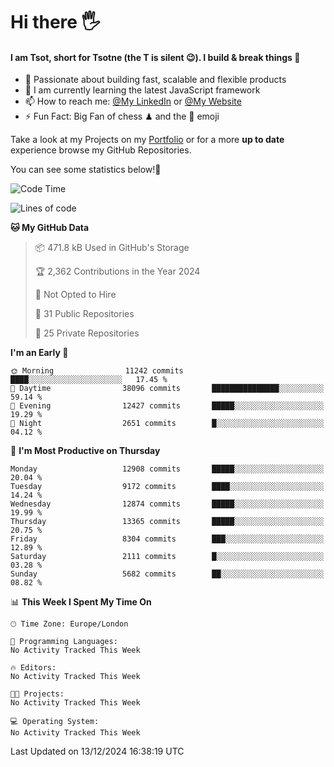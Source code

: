 # Hi there :raised_hand_with_fingers_splayed:
#### I am Tsot, short for Tsotne (the T is silent :wink:). I build & break things :space_invader:
- :telescope: Passionate about building fast, scalable and flexible products
- :seedling: I am currently learning the latest JavaScript framework 
- :mailbox: How to reach me: [@My LinkedIn](https://www.linkedin.com/in/tsotne-gvadzabia/) or [@My Website](https://tsotne.co.uk/contact)
- :zap: Fun Fact: Big Fan of chess ♟ and the 👾 emoji

Take a look at my Projects on my [Portfolio](https://tsotne.co.uk/) or for a more **up to date** experience browse my GitHub Repositories.

You can see some statistics below!:space_invader:
<!--START_SECTION:waka-->
![Code Time](http://img.shields.io/badge/Code%20Time-761%20hrs%202%20mins-blue)

![Lines of code](https://img.shields.io/badge/From%20Hello%20World%20I%27ve%20Written-23.0%20million%20lines%20of%20code-blue)

**🐱 My GitHub Data** 

> 📦 471.8 kB Used in GitHub's Storage 
 > 
> 🏆 2,362 Contributions in the Year 2024
 > 
> 🚫 Not Opted to Hire
 > 
> 📜 31 Public Repositories 
 > 
> 🔑 25 Private Repositories 
 > 
**I'm an Early 🐤** 

```text
🌞 Morning                11242 commits       ████░░░░░░░░░░░░░░░░░░░░░   17.45 % 
🌆 Daytime                38096 commits       ███████████████░░░░░░░░░░   59.14 % 
🌃 Evening                12427 commits       █████░░░░░░░░░░░░░░░░░░░░   19.29 % 
🌙 Night                  2651 commits        █░░░░░░░░░░░░░░░░░░░░░░░░   04.12 % 
```
📅 **I'm Most Productive on Thursday** 

```text
Monday                   12908 commits       █████░░░░░░░░░░░░░░░░░░░░   20.04 % 
Tuesday                  9172 commits        ████░░░░░░░░░░░░░░░░░░░░░   14.24 % 
Wednesday                12874 commits       █████░░░░░░░░░░░░░░░░░░░░   19.99 % 
Thursday                 13365 commits       █████░░░░░░░░░░░░░░░░░░░░   20.75 % 
Friday                   8304 commits        ███░░░░░░░░░░░░░░░░░░░░░░   12.89 % 
Saturday                 2111 commits        █░░░░░░░░░░░░░░░░░░░░░░░░   03.28 % 
Sunday                   5682 commits        ██░░░░░░░░░░░░░░░░░░░░░░░   08.82 % 
```


📊 **This Week I Spent My Time On** 

```text
🕑︎ Time Zone: Europe/London

💬 Programming Languages: 
No Activity Tracked This Week

🔥 Editors: 
No Activity Tracked This Week

🐱‍💻 Projects: 
No Activity Tracked This Week

💻 Operating System: 
No Activity Tracked This Week
```


 Last Updated on 13/12/2024 16:38:19 UTC
<!--END_SECTION:waka-->
